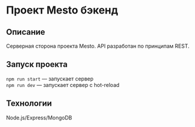 # Проект Mesto бэкенд

## Описание

Серверная сторона проекта Mesto. API разработан по принципам REST.

## Запуск проекта

`npm run start` — запускает сервер   
`npm run dev` — запускает сервер с hot-reload

## Технологии

Node.js/Express/MongoDB
